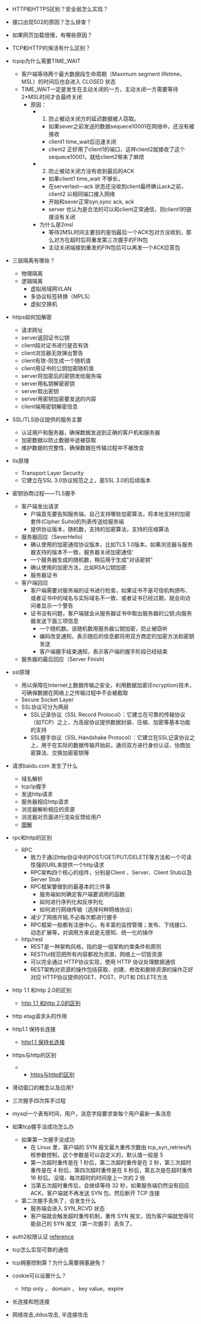 - HTTP和HTTPS区别？安全层怎么实现？
- 接口出现502的原因？怎么排查？
- 如果网页加载很慢，有哪些原因？
- TCP和HTTP的保活有什么区别？
- tcpip为什么需要TIME_WAIT
    - 客户端等待两个最大数据段生命周期（Maximum segment lifetime，MSL）的时间后也会进入 CLOSED 状态
    - TIME_WAIT一定是发生在主动关闭的一方，主动关闭一方需要等待2*MSL时间才会最终关闭
        - 原因：
            - 1. 防止被动关闭方的延迟数据被人窃取。
                -  如果sever之前发送的数据sequece10001在网络中，还没有被接收
                -  client1 time_wait后迅速关闭
                -  client2 正好用了client1的端口，这样client2就接收了这个sequece10001，就给client2带来了麻烦
            - 2. 防止被动关闭方没有收到最后的ACK
                - 如果client1  time_wait 不够长，
                - 在serverlast—ack 状态还没收到client最终确认ack之前，client2 以相同端口接入网络
                - 开始和sever正常syn,sync  ack, ack
                - server 也认为是合法的可以和client正常通信，则client1的链接没有关闭
            - 为什么是2msl
                - 等待2MSL时间主要目的是怕最后一个ACK包对方没收到，那么对方在超时后将重发第三次握手的FIN包
                - 主动关闭端接到重发的FIN包后可以再发一个ACK应答包


- 三层隔离有哪些？
    - 物理隔离
    - 逻辑隔离
        - 虚拟局域网VLAN
        - 多协议标签转换（MPLS）
        - 虚拟交换机
- https如何加解密
    - 请求网址
    - server返回证书公钥
    - client段对证书进行是否有效
    - client浏览器无效弹出警告
    - client有效-则生成一个随机值
    - client用证书的公钥加密随机值
    - server将加密后的密钥发给服务端
    - server用私钥解密密钥
    - server取出密钥
    - server用密钥加密要发送的内容
    - client端用密钥解密信息
- SSL/TLS协议提供的服务主要
    - 认证用户和服务器，确保数据发送到正确的客户机和服务器
    - 加密数据以防止数据中途被窃取
    - 维护数据的完整性，确保数据在传输过程中不被改变
- tls原理
    - Transport Layer Security
    - 它建立在SSL 3.0协议规范之上，是SSL 3.0的后续版本
- 密钥协商过程——TLS握手
    - 客户端发出请求
        - 户端首先要告知服务端，自己支持哪些加密算法，将本地支持的加密套件(Cipher Suite)的列表传送给服务端
        - 提供协议版本，随机数，支持的加密算法，支持的压缩算法
    - 服务器回应（SeverHello)
        - 确认使用的加密通信协议版本，比如TLS 1.0版本。如果浏览器与服务器支持的版本不一致，服务器关闭加密通信'
        - 一个服务器生成的随机数，稍后用于生成"对话密钥"
        - 确认使用的加密方法，比如RSA公钥加密
        - 服务器证书
    - 客户端回应
        - 客户端需要对服务端的证书进行检查，如果证书不是可信机构颁布、或者证书中的域名与实际域名不一致、或者证书已经过期，就会向访问者显示一个警告
        - 证书没有问题，客户端就会从服务器证书中取出服务器的公钥;向服务器发送下面三项信息
            - 一个随机数。该随机数用服务器公钥加密，防止被窃听
            - 编码改变通知，表示随后的信息都将用双方商定的加密方法和密钥发送
            - 客户端握手结束通知，表示客户端的握手阶段已经结束
    - 服务器的最后回应（Server Finish)

- ssl原理
    - 用以保障在Internet上数据传输之安全，利用数据加密(Encryption)技术，可确保数据在网络上之传输过程中不会被截取
    - Secure Socket Layer
    - SSL协议可分为两层
        - SSL记录协议（SSL Record Protocol）：它建立在可靠的传输协议（如TCP）之上，为高层协议提供数据封装、压缩、加密等基本功能的支持
        - SSL握手协议（SSL Handshake Protocol）：它建立在SSL记录协议之上，用于在实际的数据传输开始前，通讯双方进行身份认证、协商加密算法、交换加密密钥等

- 请求baidu.com 发生了什么
    - 域名解析
    - tcp/ip握手
    - 发送http请求
    - 服务器相应http请求
    - 浏览器解析相应的资源
    - 浏览器对页面进行渲染反馈给用户
    - [图解](https://static001.geekbang.org/resource/image/8a/19/8a5bddd3d8046daf7032c7d60a3d1a19.png)

- rpc和http的区别
    - RPC
        - 致力于通过http协议中的POST/GET/PUT/DELETE等方法和一个可读性强的URL来提供一个http请求
        - RPC架构四个核心的组件，分别是Client 、Server、Client Stub以及Server Stub
        - RPC框架要做到的最基本的三件事
            - 服务端如何确定客户端要调用的函数
            - 如何进行序列化和反序列化
            - 如何进行网络传输（选择何种网络协议）
        - 减少了网络开销,不必每次都进行握手
        -  RPC框架一般都有注册中心，有丰富的监控管理；发布、下线接口、动态扩展等，对调用方来说是无感知、统一化的操作
    - http/rest
        - REST是一种架构风格，指的是一组架构约束条件和原则
        - RESTful规范把所有内容都视为资源，网络上一切皆资源
        - 可以完全通过 HTTP协议实现，使用 HTTP 协议处理数据通信
        - REST架构对资源的操作包括获取、创建、修改和删除资源的操作正好对应 HTTP协议提供的GET、POST、PUT和 DELETE方法
- http 1.1 和http 2.0的区别
    - [http 1.1 和http 2.0的区别](https://www.cnblogs.com/heluan/p/8620312.html)   
- http etag请求头的作用
- http1.1 保持长连接
    - [http1.1 保持长连接](https://blog.csdn.net/xiaoduanayu/article/details/78386508)
- https与http的区别
    - - [https与http的区别](https://www.cnblogs.com/wqhwe/p/5407468.html)
- 滑动窗口的概念以及应用?
- 三次握手四次挥手过程
- mysql一个表有时间，用户，消息字段要求查每个用户最新一条消息
- 如果tcp握手没成功怎么办
    - 如果第一次握手没成功
        - 在 Linux 里，客户端的 SYN 报文最大重传次数由 tcp_syn_retries内核参数控制，这个参数是可以自定义的，默认值一般是 5
        - 第一次超时重传是在 1 秒后，第二次超时重传是在 2 秒，第三次超时重传是在 4 秒后，第四次超时重传是在 8 秒后，第五次是在超时重传 16 秒后。没错，每次超时的时间是上一次的 2 倍
        - 当第五次超时重传后，会继续等待 32 秒，如果服务端仍然没有回应 ACK，客户端就不再发送 SYN 包，然后断开 TCP 连接
    - 第二次握手丢失了，会发生什么
        - 服务端会进入 SYN_RCVD 状态
        - 客户端就会触发超时重传机制，重传 SYN 报文，因为客户端就觉得可能自己的 SYN 报文（第一次握手）丢失了。

- auth2权限认证
    [reference](https://www.ruanyifeng.com/blog/2019/04/oauth-grant-types.html)
- tcp怎么实现可靠的通信
- tcp拥塞控制算？为什么需要拥塞避免？
- cookie可以设置什么？
    - http only ， domain ， key value，expire

- 长连接和短连接
- 网络攻击,ddos攻击, 半连接攻击
